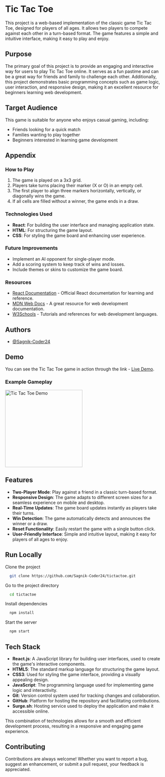# Tic Tac Toe

This project is a web-based implementation of the classic game Tic Tac Toe, designed for players of all ages. It allows two players to compete against each other in a turn-based format. The game features a simple and intuitive interface, making it easy to play and enjoy.

## Purpose

The primary goal of this project is to provide an engaging and interactive way for users to play Tic Tac Toe online. It serves as a fun pastime and can be a great way for friends and family to challenge each other. Additionally, this project demonstrates basic programming concepts such as game logic, user interaction, and responsive design, making it an excellent resource for beginners learning web development.

## Target Audience

This game is suitable for anyone who enjoys casual gaming, including:

- Friends looking for a quick match
- Families wanting to play together
- Beginners interested in learning game development
## Appendix

### How to Play

1. The game is played on a 3x3 grid.
2. Players take turns placing their marker (X or O) in an empty cell.
3. The first player to align three markers horizontally, vertically, or diagonally wins the game.
4. If all cells are filled without a winner, the game ends in a draw.

### Technologies Used

- **React**: For building the user interface and managing application state.
- **HTML**: For structuring the game layout.
- **CSS**: For styling the game board and enhancing user experience.

### Future Improvements

- Implement an AI opponent for single-player mode.
- Add a scoring system to keep track of wins and losses.
- Include themes or skins to customize the game board.

### Resources

- [React Documentation](https://reactjs.org/docs/getting-started.html) - Official React documentation for learning and reference.
- [MDN Web Docs](https://developer.mozilla.org/en-US/) - A great resource for web development documentation.
- [W3Schools](https://www.w3schools.com/) - Tutorials and references for web development languages.

## Authors

- [@Sagnik-Coder24](https://github.com/Sagnik-Coder24)

## Demo

You can see the Tic Tac Toe game in action through the link - [Live Demo](https://tictactoegame2407.surge.sh/).

### Example Gameplay

<img src="https://bartvwezel.nl/wp-content/uploads/2020/09/ezgif.com-video-to-gif-7.gif" alt="Tic Tac Toe Demo" style="height: 250px;"/>

## Features

- **Two-Player Mode**: Play against a friend in a classic turn-based format.
- **Responsive Design**: The game adapts to different screen sizes for a seamless experience on mobile and desktop.
- **Real-Time Updates**: The game board updates instantly as players take their turns.
- **Win Detection**: The game automatically detects and announces the winner or a draw.
- **Reset Functionality**: Easily restart the game with a single button click.
- **User-Friendly Interface**: Simple and intuitive layout, making it easy for players of all ages to enjoy.

## Run Locally

Clone the project

```bash
  git clone https://github.com/Sagnik-Coder24/tictactoe.git
```

Go to the project directory

```bash
  cd tictactoe
```

Install dependencies

```bash
  npm install
```

Start the server

```bash
  npm start
```

## Tech Stack

- **React.js**: A JavaScript library for building user interfaces, used to create the game's interactive components.
- **HTML5**: The standard markup language for structuring the game layout.
- **CSS3**: Used for styling the game interface, providing a visually appealing design.
- **JavaScript**: The programming language used for implementing game logic and interactivity.
- **Git**: Version control system used for tracking changes and collaboration.
- **GitHub**: Platform for hosting the repository and facilitating contributions.
- **Surge.sh**: Hosting service used to deploy the application and make it accessible online.

This combination of technologies allows for a smooth and efficient development process, resulting in a responsive and engaging game experience.


## Contributing

Contributions are always welcome! Whether you want to report a bug, suggest an enhancement, or submit a pull request, your feedback is appreciated.


